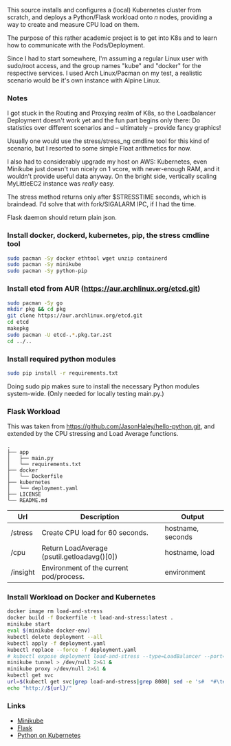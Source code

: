 This source installs and configures a (local) Kubernetes cluster from scratch,
and deploys a Python/Flask workload onto *n* nodes, providing a way to create and
measure CPU load on them.  

The purpose of this rather academic project is to get into K8s and to learn how
to communicate with the Pods/Deployment. 

Since I had to start somewhere, I'm assuming a regular Linux user with
sudo/root access, and the group names "kube" and "docker" for the respective
services. I used Arch Linux/Pacman on my test, a realistic scenario would be
it's own instance with Alpine Linux.

### Notes
I got stuck in the Routing and Proxying realm of K8s, so the Loadbalancer
Deployment doesn't work yet and the fun part begins only there: Do statistics
over different scenarios and – ultimately – provide fancy graphics! 

Usually one would use the stress/stress_ng cmdline tool for this kind of scenario, but
I resorted to some simple Float arithmetics for now. 

I also had to considerably upgrade my host on AWS:
Kubernetes, even Minikube just doesn't run nicely on 1 vcore, with never-enough
RAM, and it wouldn't provide useful data anyway. On the bright side, vertically
scaling MyLittleEC2 instance was *really* easy. 

The stress method returns only after $STRESSTIME seconds, which is braindead.
I'd solve that with fork/SIGALARM IPC, if I had the time. 

Flask daemon should return plain json. 

### Install docker, dockerd, kubernetes, pip, the stress cmdline tool
```bash
sudo pacman -Sy docker ethtool wget unzip containerd
sudo pacman -Sy minikube
sudo pacman -Sy python-pip
```

### Install etcd from AUR (https://aur.archlinux.org/etcd.git)
```bash
sudo pacman -Sy go 
mkdir pkg && cd pkg
git clone https://aur.archlinux.org/etcd.git
cd etcd
makepkg 
sudo pacman -U etcd-.*.pkg.tar.zst 
cd ../..
```
### Install required python modules
```bash
sudo pip install -r requirements.txt
```
Doing sudo pip makes sure to install the necessary Python modules system-wide. 
(Only needed for locally testing main.py.)


### Flask Workload
This was taken from https://github.com/JasonHaley/hello-python.git, and
extended by the CPU stressing and Load Average functions.

```
.
├── app
│   ├── main.py
│   └── requirements.txt
├── docker
│   └── Dockerfile
├── kubernetes
│   └── deployment.yaml
├── LICENSE
└── README.md
```
| Url | Description | Output 
| --- | --- | --- 
| /stress | Create CPU load for 60 seconds. | hostname, seconds
| /cpu | Return LoadAverage (psutil.getloadavg()[0]) | hostname, load
| /insight | Environment of the current pod/process. | environment


### Install Workload on Docker and Kubernetes
```bash 
docker image rm load-and-stress
docker build -f Dockerfile -t load-and-stress:latest . 
minikube start
eval $(minikube docker-env) 
kubectl delete deployment --all 
kubectl apply -f deployment.yaml
kubectl replace --force -f deployment.yaml 
# kubectl expose deployment load-and-stress --type=LoadBalancer --port=8080
minikube tunnel > /dev/null 2>&1 & 
minikube proxy >/dev/null 2>&1 &
kubectl get svc
url=$(kubectl get svc|grep load-and-stress|grep 8080| sed -e 's#  *#\t#gi'| cut -f 4,5 | cut -f 1 -d:| sed -e 's#\t#:#')
echo "http://${url}/"
```


### Links 
 * [Minikube](https://minikube.sigs.k8s.io/docs/handbook/)
 * [Flask](https://flask.palletsprojects.com/en/2.0.x/)
 * [Python on Kubernetes](https://kubernetes.io/blog/2019/07/23/get-started-with-kubernetes-using-python/)
